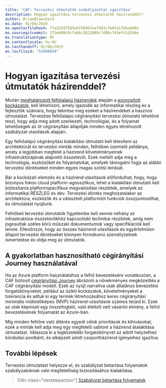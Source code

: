 ```yaml
---
title: 'CAF: Tervezési útmutatók szabályzattal igazítása'
description: Hogyan igazítása tervezési útmutatók házirenddel?
author: BrianBlanchard
ms.date: 01/04/2019
ms.openlocfilehash: 77a35597585e5f58967ea79d3c7b0fa17b6ab80e
ms.sourcegitcommit: 273e690c0cfabbc3822089c7d8bc743ef41d2b6e
ms.translationtype: MT
ms.contentlocale: hu-HU
ms.lasthandoff: 02/08/2019
ms.locfileid: "55899034"
---
```

<!---
I've established policies. How to help developers adopt these policies?
Draft an architecture design guide.

[Aspirational statement] If you're using Azure, you can use one of ours as a starting point. The choose one of the following 6 as a starting point and mold it to fit your policies.
--->

<!-- markdownlint-disable MD026 -->

# <a name="how-do-you-align-design-guides-with-policy"></a>Hogyan igazítása tervezési útmutatók házirenddel?

Miután [meghatározott felhőalapú házirendek](define-policy.md) alapján a [azonosított kockázatok](understanding-business-risk.md), kell létrehozni, amely igazodik az informatikai részleg és a fejlesztők számára, hogy tekintse meg ezeket a házirendeket a hasznos útmutatást. Tervezése felhőalapú cégirányítási tervezési útmutató lehetővé teszi, hogy adja meg adott szerkezeti, technológiai, és a folyamat lehetőségek az öt cégirányítási állapítják minden egyes létrehozott szabályzat utasítások alapján.

Egy felhőalapú cégirányítási kialakítási útmutató kell létesíteni az architektúrát és tervezési minták minden, felhőben üzemelő példánya, amely a legjobban megfelel a házirend követelményeinek infrastruktúrájának alapvető összetevői. Ezek mellett adja meg a technológia, eszközöket és folyamatokat, amelyek támogatni fogja az alábbi tervezési döntéseket minden egyes magas szintű leírását.

Bár a kockázati elemzés és a házirend utasítások előfordulhat, hogy, hogy bizonyos fokon cloud platform-agnosztikus, lehet a kialakítási útmutató kell biztosítania platformspecifikus megvalósítási részletek, amelyek az informatikai RÉSZLEG és dev. Tervezési döntés meghozatalakor az architektúra, eszközök és a választott platformtól funkciók összpontosíthat, és útmutatást nyújtunk.

Felhőbeli tervezési útmutatók figyelembe kell vennie néhány az infrastruktúra-összetevőkhöz kapcsolódó technikai részletek, amíg nem jogosultak széles körű műszaki dokumentumok vagy specifikációk kell lennie. Ellenőrizze, hogy az összes házirend-utasítások és egyértelműen állapot tervezési döntéseket könnyen formátumú személyzetnek ismertetése és oldja meg az útmutatók.

<!-- markdownlint-enable MD033 -->

## <a name="using-the-actionable-governance-journeys"></a>A gyakorlatban hasznosítható cégirányítási Journey használatával

Ha az Azure platform használatához a felhő bevezetésére vonatkozóan, a CAF biztosít [cégirányítási Journey](../journeys/overview.md) ábrázoló a növekményes megközelítés a CAF cégirányítási modell. Ezek az nyújt narratíva utak általános bevezetési forgatókönyveket, például az üzleti kockázatok, követelményeket a tolerancia és adtuk ki egy termék létrehozásához keres cégirányítási minimális működőképes (MVP) házirend-utasítások számos terjed ki. Ezek az utak képviseli egy összefoglaló, való életből vett vásárlói élmény, a felhő bevezetésének folyamatát az Azure-ban.

Míg minden felhőre való áttérés egyedi célok prioritások és kihívásokat, ezek a minták kell adja meg egy megfelelő sablont a házirend átalakítása útmutatást. Válassza ki a legközelebbi forgatókönyvet az adott helyzethez kiindulási pontként, és elképzelt adott csoportházirend igényeihez igazítva.

## <a name="next-steps"></a>További lépések

Tervezési útmutatást helyezze el, és szabályzat betartása folyamatok szabályzatoknak való megfelelőség biztosításához kialakítása.

> [!div class="nextstepaction"]
> [Szabályzat betartása folyamatok](processes.md)